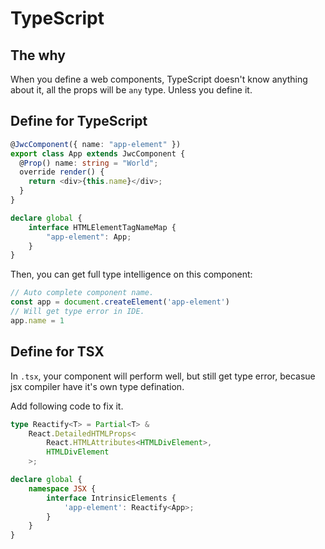 # TypeScript

## The why

When you define a web components, TypeScript doesn't know anything about it, all the props will be `any` type. Unless you define it.

## Define for TypeScript

```ts
@JwcComponent({ name: "app-element" })
export class App extends JwcComponent {
  @Prop() name: string = "World";
  override render() {
    return <div>{this.name}</div>;
  }
}

declare global {
    interface HTMLElementTagNameMap {
        "app-element": App;
    }
}
```

Then, you can get full type intelligence on this component:

```ts
// Auto complete component name.
const app = document.createElement('app-element') 
// Will get type error in IDE.
app.name = 1
```

## Define for TSX

In `.tsx`, your component will perform well, but still get type error, becasue jsx compiler have it's own type defination.

Add following code to fix it.

```ts
type Reactify<T> = Partial<T> &
    React.DetailedHTMLProps<
        React.HTMLAttributes<HTMLDivElement>,
        HTMLDivElement
    >;

declare global {
    namespace JSX {
        interface IntrinsicElements {
            'app-element': Reactify<App>;
        }
    }
}
```
